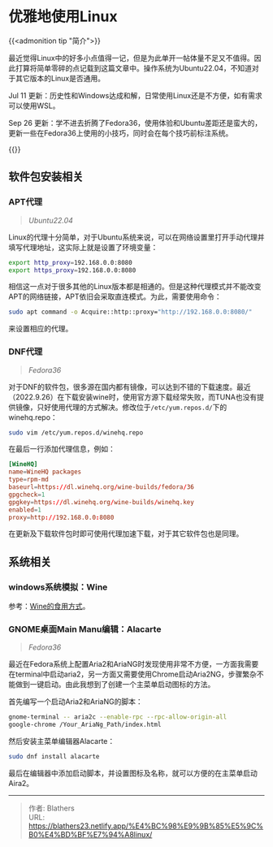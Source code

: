 # 优雅地使用Linux

<!--more-->

{{<admonition tip "简介">}}

最近觉得Linux中的好多小点值得一记，但是为此单开一帖体量不足又不值得。因此打算将简单零碎的点记载到这篇文章中。操作系统为Ubuntu22.04，不知道对于其它版本的Linux是否通用。

Jul 11 更新：历史性和Windows达成和解，日常使用Linux还是不方便，如有需求可以使用WSL。

Sep 26 更新：学不进去折腾了Fedora36，使用体验和Ubuntu差距还是蛮大的，更新一些在Fedora36上使用的小技巧，同时会在每个技巧前标注系统。

{{</admonition>}}

## 软件包安装相关

### APT代理

> *Ubuntu22.04*

Linux的代理十分简单，对于Ubuntu系统来说，可以在网络设置里打开手动代理并填写代理地址，这实际上就是设置了环境变量：

```bash
export http_proxy=192.168.0.0:8080
export https_proxy=192.168.0.0:8080
```

相信这一点对于很多其他的Linux版本都是相通的。但是这种代理模式并不能改变APT的网络链接，APT依旧会采取直连模式。为此，需要使用命令：

```bash
sudo apt command -o Acquire::http::proxy="http://192.168.0.0:8080/"
```

来设置相应的代理。

### DNF代理

> *Fedora36*

对于DNF的软件包，很多源在国内都有镜像，可以达到不错的下载速度。最近（2022.9.26）在下载安装wine时，使用官方源下载经常失败，而TUNA也没有提供镜像，只好使用代理的方式解决。修改位于`/etc/yum.repos.d/`下的winehq.repo：

```bash
sudo vim /etc/yum.repos.d/winehq.repo 
```

在最后一行添加代理信息，例如：

```toml
[WineHQ]
name=WineHQ packages
type=rpm-md
baseurl=https://dl.winehq.org/wine-builds/fedora/36
gpgcheck=1
gpgkey=https://dl.winehq.org/wine-builds/winehq.key
enabled=1
proxy=http://192.168.0.0:8080
```

在更新及下载软件包时即可使用代理加速下载，对于其它软件包也是同理。

## 系统相关

### windows系统模拟：Wine

参考：[Wine的食用方式](../优雅地使用linux之wine的食用方式/)。

### GNOME桌面Main Manu编辑：Alacarte

> *Fedora36*

最近在Fedora系统上配置Aria2和AriaNG时发现使用非常不方便，一方面我需要在terminal中启动aria2，另一方面又需要使用Chrome启动Aria2NG，步骤繁杂不能做到一键启动。由此我想到了创建一个主菜单启动图标的方法。

首先编写一个启动Aria2和AriaNG的脚本：

```sh
gnome-terminal -- aria2c --enable-rpc --rpc-allow-origin-all
google-chrome /Your_AriaNg_Path/index.html
```

然后安装主菜单编辑器Alacarte：

```bash
sudo dnf install alacarte
```

最后在编辑器中添加启动脚本，并设置图标及名称，就可以方便的在主菜单启动Aira2。

---

> 作者: Blathers  
> URL: https://blathers23.netlify.app/%E4%BC%98%E9%9B%85%E5%9C%B0%E4%BD%BF%E7%94%A8linux/  

